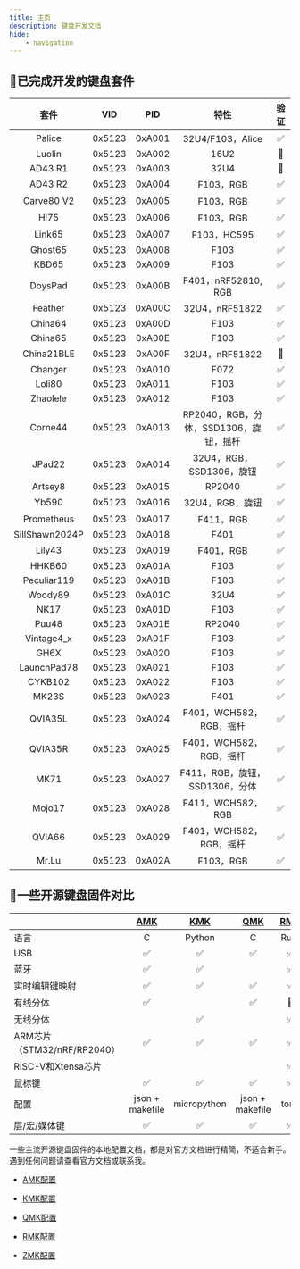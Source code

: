 ```yaml
---
title: 主页
description: 键盘开发文档
hide:
    - navigation
---
```


## 🚀已完成开发的键盘套件

| 套件 | VID | PID | 特性 | 验证 |
| :-: | :-: | :-: | :-: | :-: |
| Palice | 0x5123 | 0xA001 | 32U4/F103，Alice | ✅ |
| Luolin | 0x5123 | 0xA002 | 16U2 | 🚧 |
| AD43 R1 | 0x5123 | 0xA003 | 32U4 | 🚧 |
| AD43 R2 | 0x5123 | 0xA004 | F103，RGB | ✅ |
| Carve80 V2 | 0x5123 | 0xA005 | F103，RGB | ✅ |
| Hl75 | 0x5123 | 0xA006 | F103，RGB | ✅ |
| Link65 | 0x5123 | 0xA007 | F103，HC595 | ✅ |
| Ghost65 | 0x5123 | 0xA008 | F103 | ✅ |
| KBD65 | 0x5123 | 0xA009 | F103 | ✅ |
| DoysPad | 0x5123 | 0xA00B | F401，nRF52810, RGB | ✅ |
| Feather | 0x5123 | 0xA00C | 32U4，nRF51822 | ✅ |
| China64 | 0x5123 | 0xA00D | F103 | ✅ |
| China65 | 0x5123 | 0xA00E | F103 | ✅ |
| China21BLE | 0x5123 | 0xA00F | 32U4，nRF51822 | 🚧 |
| Changer | 0x5123 | 0xA010 | F072 | ✅ |
| Loli80 | 0x5123 | 0xA011 | F103 | ✅ |
| Zhaolele | 0x5123 | 0xA012 | F103 | ✅ |
| Corne44 | 0x5123 | 0xA013 | RP2040，RGB，分体，SSD1306，旋钮，摇杆 | ✅ |
| JPad22 | 0x5123 | 0xA014 | 32U4，RGB，SSD1306，旋钮 | ✅ |
| Artsey8 | 0x5123 | 0xA015 | RP2040 | ✅ |
| Yb590 | 0x5123 | 0xA016 | 32U4，RGB，旋钮 | ✅ |
| Prometheus | 0x5123 | 0xA017 | F411，RGB | ✅ |
| SillShawn2024P | 0x5123 | 0xA018 | F401 | ✅ |
| Lily43 | 0x5123 | 0xA019 | F401，RGB | ✅ |
| HHKB60 | 0x5123 | 0xA01A | F103 | ✅ |
| Peculiar119 | 0x5123 | 0xA01B | F103 | ✅ |
| Woody89 | 0x5123 | 0xA01C | 32U4 | ✅ |
| NK17 | 0x5123 | 0xA01D | F103 | ✅ |
| Puu48 | 0x5123 | 0xA01E | RP2040 | ✅ |
| Vintage4_x | 0x5123 | 0xA01F | F103 | ✅ |
| GH6X | 0x5123 | 0xA020 | F103 | ✅ |
| LaunchPad78 | 0x5123 | 0xA021 | F103 | ✅ |
| CYKB102 | 0x5123 | 0xA022 | F103 | ✅ |
| MK23S | 0x5123 | 0xA023 | F401 | ✅ |
| QVIA35L | 0x5123 | 0xA024 | F401，WCH582，RGB，摇杆 | ✅ |
| QVIA35R | 0x5123 | 0xA025 | F401，WCH582，RGB，摇杆 | ✅ |
| MK71 | 0x5123 | 0xA027 | F411，RGB，旋钮，SSD1306，分体 | ✅ |
| Mojo17 | 0x5123 | 0xA028 | F411，WCH582，RGB | ✅ |
| QVIA66 | 0x5123 | 0xA029 | F401，WCH582，RGB，摇杆 | ✅ |
| Mr.Lu | 0x5123 | 0xA02A | F103，RGB | ✅ |

## 🚀一些开源键盘固件对比

| | [AMK](https://github.com/yulei/amk) | [KMK](https://github.com/KMKfw/kmk_firmware) | [QMK](https://github.com/qmk/qmk_firmware) | [RMK](https://github.com/HaoboGu/rmk) | [ZMK](https://github.com/zmkfirmware/zmk) |
| :- | :-: | :-: | :-: | :-: | :-: |
| 语言 | C | Python | C | Rust | C |
| USB | ✅ | ✅ | ✅ | ✅ | ✅ |
| 蓝牙 | ✅ | ✅ | | ✅ | ✅ |
| 实时编辑键映射 | ✅ | ✅ | ✅ | ✅ | 🚧 |
| 有线分体 | ✅ | | ✅ | 🚧 | |
| 无线分体 | | ✅ | | ✅ | ✅ |
| ARM芯片（STM32/nRF/RP2040） | ✅ | ✅ | ✅ | ✅ | ✅ |
| RISC-V和Xtensa芯片 | | | | ✅ | |
| 鼠标键 | ✅ | ✅ | ✅ | ✅ | 🚧 |
| 配置 | json + makefile | micropython | json + makefile | toml | Kconfig + devicetree |
| 层/宏/媒体键 | ✅ | ✅ | ✅ | ✅ | ✅ |



一些主流开源键盘固件的本地配置文档，都是对官方文档进行精简，不适合新手。遇到任何问题请查看官方文档或联系我。

- [AMK配置](./amk_config.md)

- [KMK配置](./kmk_config.md)

- [QMK配置](./qmk_config.md)

- [RMK配置](./rmk_config.md)

- [ZMK配置](./zmk_config.md)
